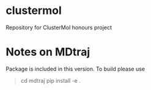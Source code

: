 # clustermol
Repository for ClusterMol honours project


# Notes on MDtraj
Package is included in this version.
To build please use
> cd mdtraj
> pip install -e .
